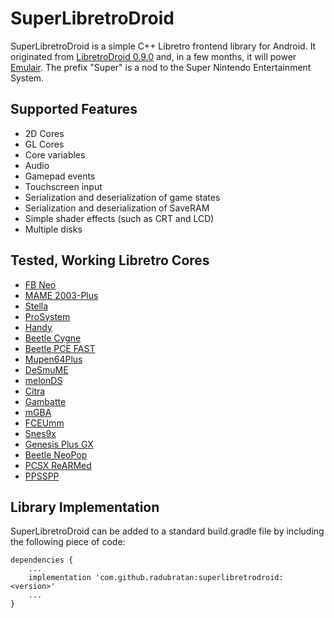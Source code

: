 # SuperLibretroDroid
SuperLibretroDroid is a simple C++ Libretro frontend library for Android. It originated from [LibretroDroid 0.9.0](https://github.com/Swordfish90/LibretroDroid/tree/0.9.0) and, in a few months, it will power [Emulair](https://github.com/RaduBratan/Emulair). The prefix "Super" is a nod to the Super Nintendo Entertainment System.

## Supported Features
- 2D Cores
- GL Cores
- Core variables
- Audio
- Gamepad events
- Touchscreen input
- Serialization and deserialization of game states
- Serialization and deserialization of SaveRAM
- Simple shader effects (such as CRT and LCD)
- Multiple disks

## Tested, Working Libretro Cores
- [FB Neo](https://docs.libretro.com/library/fbneo/)
- [MAME 2003-Plus](https://docs.libretro.com/library/mame2003_plus/)
- [Stella](https://docs.libretro.com/library/stella/)
- [ProSystem](https://docs.libretro.com/library/prosystem/)
- [Handy](https://docs.libretro.com/library/handy/)
- [Beetle Cygne](https://docs.libretro.com/library/beetle_cygne/)
- [Beetle PCE FAST](https://docs.libretro.com/library/beetle_pce_fast/)
- [Mupen64Plus](https://docs.libretro.com/library/mupen64plus/)
- [DeSmuME](https://docs.libretro.com/library/desmume/)
- [melonDS](https://docs.libretro.com/library/melonds/)
- [Citra](https://docs.libretro.com/library/citra/)
- [Gambatte](https://docs.libretro.com/library/gambatte/)
- [mGBA](https://docs.libretro.com/library/mgba/)
- [FCEUmm](https://docs.libretro.com/library/fceumm/)
- [Snes9x](https://docs.libretro.com/library/snes9x/)
- [Genesis Plus GX](https://docs.libretro.com/library/genesis_plus_gx/)
- [Beetle NeoPop](https://docs.libretro.com/library/beetle_neopop/)
- [PCSX ReARMed](https://docs.libretro.com/library/pcsx_rearmed/)
- [PPSSPP](https://docs.libretro.com/library/ppsspp/)

## Library Implementation
SuperLibretroDroid can be added to a standard build.gradle file by including the following piece of code:
```
dependencies {
    ...
    implementation 'com.github.radubratan:superlibretrodroid:<version>'
    ...
}
```
